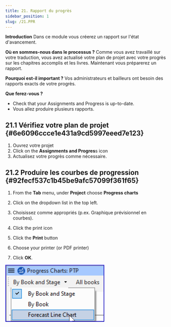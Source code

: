 ```yaml
---
title: 21. Rapport du progrès
sidebar_position: 1
slug: /21.PPR
---
```




**Introduction** Dans ce module vous créerez un rapport sur l'état d'avancement.


**Où en sommes-nous dans le processus ?** Comme vous avez travaillé sur votre traduction, vous avez actualisé votre plan de projet avec votre progrès sur les chapitres accomplis et les livres. Maintenant vous préparerez un rapport.


**Pourquoi est-il important ?** Vos administrateurs et bailleurs ont besoin des rapports exacts de votre progrès.


**Que ferez-vous ?**

- Check that your Assignments and Progress is up-to-date.
- Vous allez produire plusieurs rapports.

## 21.1 Vérifiez votre plan de projet {#6e6096ccce1e431a9cd5997eeed7e123}

1. Ouvrez votre projet
1. Click on the **Assignments and Progres**s icon
1. Actualisez votre progrès comme nécessaire.

## 21.2 Produire les courbes de progression {#92fecf537c1b45be9afc57099f361f65}


<div class='notion-row'>
<div class='notion-column' style={{width: 'calc((100% - (min(32px, 4vw) * 1)) * 0.5)'}}>

1. From the **Tab** menu, under **Project** choose **Progress charts**

1. Click on the dropdown list in the top left.

1. Choisissez comme appropriés (p.ex. Graphique prévisionnel en courbes).

1. Click the print icon

1. Click the **Print** button

1. Choose your printer (or PDF printer)

1. Click **OK**.

</div><div className='notion-spacer'></div>

<div class='notion-column' style={{width: 'calc((100% - (min(32px, 4vw) * 1)) * 0.5)'}}>

![](./277798433.png)

</div><div className='notion-spacer'></div>
</div>


